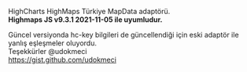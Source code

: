 HighCharts HighMaps Türkiye MapData adaptörü.<br>
<b>Highmaps JS v9.3.1 2021-11-05 ile uyumludur.</b>

Güncel versiyonda hc-key bilgileri de güncellendiği için eski adaptör ile yanlış eşleşmeler oluyordu.<br>
Teşekkürler @udokmeci<br>
https://gist.github.com/udokmeci
